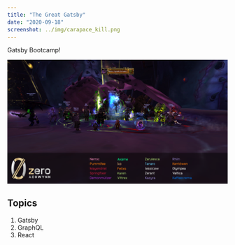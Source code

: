 ```yaml
---
title: "The Great Gatsby"
date: "2020-09-18"
screenshot: ../img/carapace_kill.png
---
```


Gatsby Bootcamp!

![Il'gynoth Kill](./killshot2.png)

## Topics

1. Gatsby
2. GraphQL
3. React